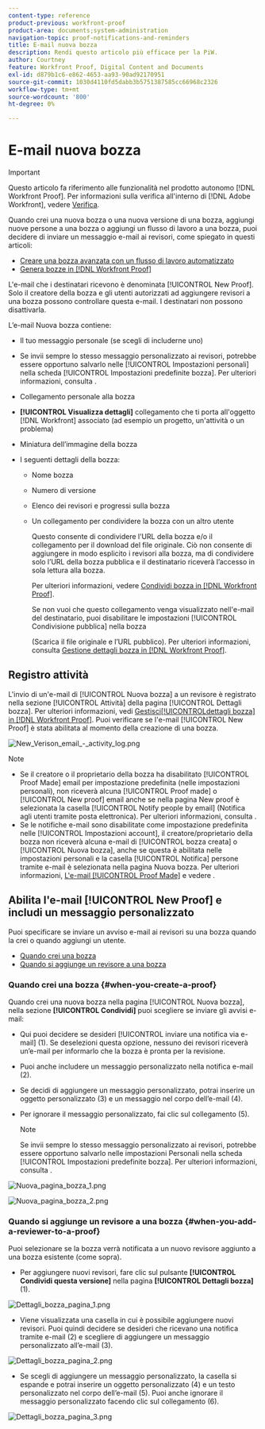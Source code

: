 ```yaml
---
content-type: reference
product-previous: workfront-proof
product-area: documents;system-administration
navigation-topic: proof-notifications-and-reminders
title: E-mail nuova bozza
description: Rendi questo articolo più efficace per la PiW.
author: Courtney
feature: Workfront Proof, Digital Content and Documents
exl-id: d879b1c6-e862-4653-aa93-90ad92170951
source-git-commit: 1030d4110fd5dabb3b5751387585cc66968c2326
workflow-type: tm+mt
source-wordcount: '800'
ht-degree: 0%

---
```


# E-mail nuova bozza

>[!IMPORTANT]
>
>Questo articolo fa riferimento alle funzionalità nel prodotto autonomo [!DNL Workfront Proof]. Per informazioni sulla verifica all&#39;interno di [!DNL Adobe Workfront], vedere [Verifica](../../../review-and-approve-work/proofing/proofing.md).

<!--
<p style="color: #000000;" data-mc-conditions="QuicksilverOrClassic.Draft mode">Make this article work better for PiW.</p>
-->

Quando crei una nuova bozza o una nuova versione di una bozza, aggiungi nuove persone a una bozza o aggiungi un flusso di lavoro a una bozza, puoi decidere di inviare un messaggio e-mail ai revisori, come spiegato in questi articoli:

* [Creare una bozza avanzata con un flusso di lavoro automatizzato](../../../review-and-approve-work/proofing/creating-proofs-within-workfront/create-automated-proof-workflow.md)
* [Genera bozze in [!DNL Workfront Proof]](../../../workfront-proof/wp-work-proofsfiles/create-proofs-and-files/generate-proofs.md)

L&#39;e-mail che i destinatari ricevono è denominata [!UICONTROL New Proof]. Solo il creatore della bozza e gli utenti autorizzati ad aggiungere revisori a una bozza possono controllare questa e-mail. I destinatari non possono disattivarla.

L’e-mail Nuova bozza contiene:

* Il tuo messaggio personale (se scegli di includerne uno)
* Se invii sempre lo stesso messaggio personalizzato ai revisori, potrebbe essere opportuno salvarlo nelle [!UICONTROL Impostazioni personali] nella scheda [!UICONTROL Impostazioni predefinite bozza]. Per ulteriori informazioni, consulta .
* Collegamento personale alla bozza
* **[!UICONTROL Visualizza dettagli]** collegamento che ti porta all&#39;oggetto [!DNL Workfront] associato (ad esempio un progetto, un&#39;attività o un problema)
* Miniatura dell’immagine della bozza
* I seguenti dettagli della bozza:

   * Nome bozza
   * Numero di versione
   * Elenco dei revisori e progressi sulla bozza
   * Un collegamento per condividere la bozza con un altro utente

     Questo consente di condividere l’URL della bozza e/o il collegamento per il download del file originale. Ciò non consente di aggiungere in modo esplicito i revisori alla bozza, ma di condividere solo l’URL della bozza pubblica e il destinatario riceverà l’accesso in sola lettura alla bozza.

     Per ulteriori informazioni, vedere [Condividi bozza in [!DNL Workfront Proof]](../../../workfront-proof/wp-work-proofsfiles/share-proofs-and-files/share-proof.md).

     Se non vuoi che questo collegamento venga visualizzato nell&#39;e-mail del destinatario, puoi disabilitare le impostazioni [!UICONTROL Condivisione pubblica] nella bozza

     (Scarica il file originale e l’URL pubblico). Per ulteriori informazioni, consulta [Gestione dettagli bozza in [!DNL Workfront Proof]](../../../workfront-proof/wp-work-proofsfiles/manage-your-work/manage-proof-details.md).

## Registro attività

L&#39;invio di un&#39;e-mail di [!UICONTROL Nuova bozza] a un revisore è registrato nella sezione [!UICONTROL Attività] della pagina [!UICONTROL Dettagli bozza]. Per ulteriori informazioni, vedi [Gestisci[!UICONTROL &#x200B; dettagli bozza] in [!DNL Workfront Proof]](../../../workfront-proof/wp-work-proofsfiles/manage-your-work/manage-proof-details.md). Puoi verificare se l&#39;e-mail [!UICONTROL New Proof] è stata abilitata al momento della creazione di una bozza.

![New_Verison_email_-_activity_log.png](assets/new-verison-email---acitivity-log-350x44.png)

>[!NOTE]
>
>* Se il creatore o il proprietario della bozza ha disabilitato [!UICONTROL Proof Made] email per impostazione predefinita (nelle impostazioni personali), non riceverà alcuna [!UICONTROL Proof made] o [!UICONTROL New proof] email anche se nella pagina New proof è selezionata la casella [!UICONTROL Notify people by email] (Notifica agli utenti tramite posta elettronica). Per ulteriori informazioni, consulta .
>* Se le notifiche e-mail sono disabilitate come impostazione predefinita nelle [!UICONTROL Impostazioni account], il creatore/proprietario della bozza non riceverà alcuna e-mail di [!UICONTROL bozza creata] o [!UICONTROL Nuova bozza], anche se questa è abilitata nelle impostazioni personali e la casella [!UICONTROL Notifica] persone tramite e-mail è selezionata nella pagina Nuova bozza. Per ulteriori informazioni, [L&#39;e-mail [!UICONTROL Proof Made]](../../../workfront-proof/wp-emailsntfctns/proof-notifications-and-reminders/proof-made-email.md) e vedere .
>



## Abilita l&#39;e-mail [!UICONTROL New Proof] e includi un messaggio personalizzato

Puoi specificare se inviare un avviso e-mail ai revisori su una bozza quando la crei o quando aggiungi un utente.

* [Quando crei una bozza](#when-you-create-a-proof)
* [Quando si aggiunge un revisore a una bozza](#when-you-add-a-reviewer-to-a-proof)

### Quando crei una bozza {#when-you-create-a-proof}

Quando crei una nuova bozza nella pagina [!UICONTROL Nuova bozza], nella sezione **[!UICONTROL Condividi]** puoi scegliere se inviare gli avvisi e-mail:

* Qui puoi decidere se desideri [!UICONTROL inviare una notifica via e-mail] (1). Se deselezioni questa opzione, nessuno dei revisori riceverà un’e-mail per informarlo che la bozza è pronta per la revisione.
* Puoi anche includere un messaggio personalizzato nella notifica e-mail (2).
* Se decidi di aggiungere un messaggio personalizzato, potrai inserire un oggetto personalizzato (3) e un messaggio nel corpo dell’e-mail (4).
* Per ignorare il messaggio personalizzato, fai clic sul collegamento (5).

  >[!NOTE]
  >
  >Se invii sempre lo stesso messaggio personalizzato ai revisori, potrebbe essere opportuno salvarlo nelle impostazioni Personali nella scheda [!UICONTROL Impostazioni predefinite bozza]. Per ulteriori informazioni, consulta .

![Nuova_pagina_bozza_1.png](assets/new-proof-page-1-350x186.png)

![Nuova_pagina_bozza_2.png](assets/new-proof-page-2-350x283.png)

### Quando si aggiunge un revisore a una bozza {#when-you-add-a-reviewer-to-a-proof}

Puoi selezionare se la bozza verrà notificata a un nuovo revisore aggiunto a una bozza esistente (come sopra).

* Per aggiungere nuovi revisori, fare clic sul pulsante **[!UICONTROL Condividi questa versione]** nella pagina **[!UICONTROL Dettagli bozza]** (1).

![Dettagli_bozza_pagina_1.png](assets/proof-details-page-1-350x118.png)

* Viene visualizzata una casella in cui è possibile aggiungere nuovi revisori. Puoi quindi decidere se desideri che ricevano una notifica tramite e-mail (2) e scegliere di aggiungere un messaggio personalizzato all’e-mail (3).

![Dettagli_bozza_pagina_2.png](assets/proof-details-page-2-350x174.png)

* Se scegli di aggiungere un messaggio personalizzato, la casella si espande e potrai inserire un oggetto personalizzato (4) e un testo personalizzato nel corpo dell’e-mail (5). Puoi anche ignorare il messaggio personalizzato facendo clic sul collegamento (6).

![Dettagli_bozza_pagina_3.png](assets/proof-details-page-3-350x258.png)
